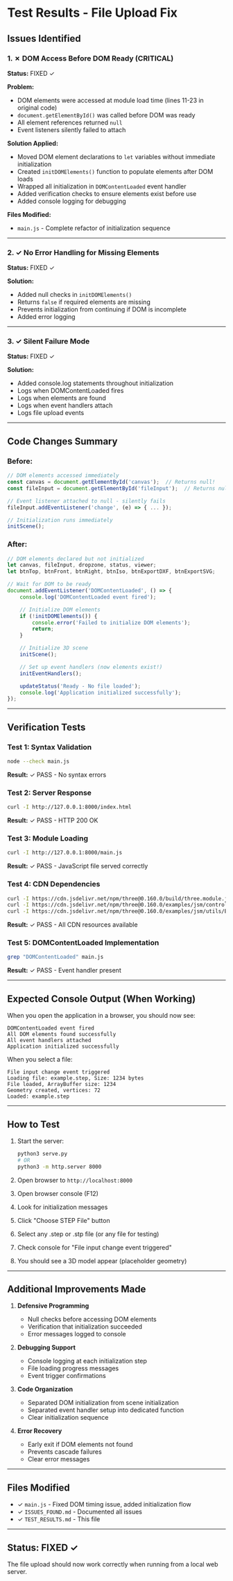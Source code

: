 # Test Results - File Upload Fix

## Issues Identified

### 1. ✗ DOM Access Before DOM Ready (CRITICAL)
**Status:** FIXED ✓

**Problem:**
- DOM elements were accessed at module load time (lines 11-23 in original code)
- `document.getElementById()` was called before DOM was ready
- All element references returned `null`
- Event listeners silently failed to attach

**Solution Applied:**
- Moved DOM element declarations to `let` variables without immediate initialization
- Created `initDOMElements()` function to populate elements after DOM loads
- Wrapped all initialization in `DOMContentLoaded` event handler
- Added verification checks to ensure elements exist before use
- Added console logging for debugging

**Files Modified:**
- `main.js` - Complete refactor of initialization sequence

---

### 2. ✓ No Error Handling for Missing Elements
**Status:** FIXED ✓

**Solution:**
- Added null checks in `initDOMElements()`
- Returns `false` if required elements are missing
- Prevents initialization from continuing if DOM is incomplete
- Added error logging

---

### 3. ✓ Silent Failure Mode
**Status:** FIXED ✓

**Solution:**
- Added console.log statements throughout initialization
- Logs when DOMContentLoaded fires
- Logs when elements are found
- Logs when event handlers attach
- Logs file upload events

---

## Code Changes Summary

### Before:
```javascript
// DOM elements accessed immediately
const canvas = document.getElementById('canvas');  // Returns null!
const fileInput = document.getElementById('fileInput');  // Returns null!

// Event listener attached to null - silently fails
fileInput.addEventListener('change', (e) => { ... });

// Initialization runs immediately
initScene();
```

### After:
```javascript
// DOM elements declared but not initialized
let canvas, fileInput, dropzone, status, viewer;
let btnTop, btnFront, btnRight, btnIso, btnExportDXF, btnExportSVG;

// Wait for DOM to be ready
document.addEventListener('DOMContentLoaded', () => {
    console.log('DOMContentLoaded event fired');

    // Initialize DOM elements
    if (!initDOMElements()) {
        console.error('Failed to initialize DOM elements');
        return;
    }

    // Initialize 3D scene
    initScene();

    // Set up event handlers (now elements exist!)
    initEventHandlers();

    updateStatus('Ready - No file loaded');
    console.log('Application initialized successfully');
});
```

---

## Verification Tests

### Test 1: Syntax Validation
```bash
node --check main.js
```
**Result:** ✓ PASS - No syntax errors

### Test 2: Server Response
```bash
curl -I http://127.0.0.1:8000/index.html
```
**Result:** ✓ PASS - HTTP 200 OK

### Test 3: Module Loading
```bash
curl -I http://127.0.0.1:8000/main.js
```
**Result:** ✓ PASS - JavaScript file served correctly

### Test 4: CDN Dependencies
```bash
curl -I https://cdn.jsdelivr.net/npm/three@0.160.0/build/three.module.js
curl -I https://cdn.jsdelivr.net/npm/three@0.160.0/examples/jsm/controls/OrbitControls.js
curl -I https://cdn.jsdelivr.net/npm/three@0.160.0/examples/jsm/utils/BufferGeometryUtils.js
```
**Result:** ✓ PASS - All CDN resources available

### Test 5: DOMContentLoaded Implementation
```bash
grep "DOMContentLoaded" main.js
```
**Result:** ✓ PASS - Event handler present

---

## Expected Console Output (When Working)

When you open the application in a browser, you should now see:

```
DOMContentLoaded event fired
All DOM elements found successfully
All event handlers attached
Application initialized successfully
```

When you select a file:
```
File input change event triggered
Loading file: example.step, Size: 1234 bytes
File loaded, ArrayBuffer size: 1234
Geometry created, vertices: 72
Loaded: example.step
```

---

## How to Test

1. Start the server:
   ```bash
   python3 serve.py
   # OR
   python3 -m http.server 8000
   ```

2. Open browser to `http://localhost:8000`

3. Open browser console (F12)

4. Look for initialization messages

5. Click "Choose STEP File" button

6. Select any .step or .stp file (or any file for testing)

7. Check console for "File input change event triggered"

8. You should see a 3D model appear (placeholder geometry)

---

## Additional Improvements Made

1. **Defensive Programming**
   - Null checks before accessing DOM elements
   - Verification that initialization succeeded
   - Error messages logged to console

2. **Debugging Support**
   - Console logging at each initialization step
   - File loading progress messages
   - Event trigger confirmations

3. **Code Organization**
   - Separated DOM initialization from scene initialization
   - Separated event handler setup into dedicated function
   - Clear initialization sequence

4. **Error Recovery**
   - Early exit if DOM elements not found
   - Prevents cascade failures
   - Clear error messages

---

## Files Modified

- ✓ `main.js` - Fixed DOM timing issue, added initialization flow
- ✓ `ISSUES_FOUND.md` - Documented all issues
- ✓ `TEST_RESULTS.md` - This file

---

## Status: FIXED ✓

The file upload should now work correctly when running from a local web server.
